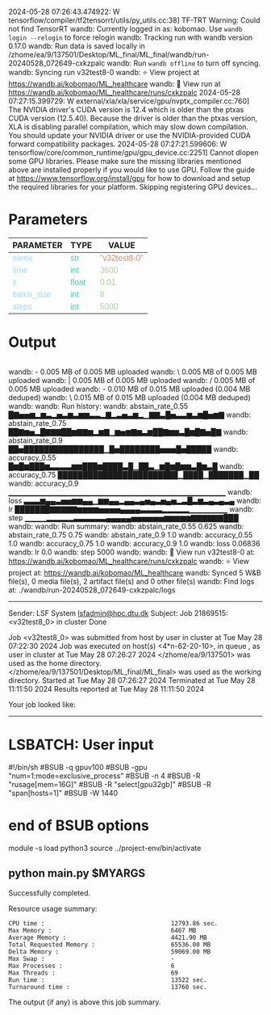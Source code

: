 2024-05-28 07:26:43.474922: W tensorflow/compiler/tf2tensorrt/utils/py_utils.cc:38] TF-TRT Warning: Could not find TensorRT
wandb: Currently logged in as: kobomao. Use `wandb login --relogin` to force relogin
wandb: Tracking run with wandb version 0.17.0
wandb: Run data is saved locally in /zhome/ea/9/137501/Desktop/ML_final/ML_final/wandb/run-20240528_072649-cxkzpalc
wandb: Run `wandb offline` to turn off syncing.
wandb: Syncing run v32test8-0
wandb: ⭐️ View project at https://wandb.ai/kobomao/ML_healthcare
wandb: 🚀 View run at https://wandb.ai/kobomao/ML_healthcare/runs/cxkzpalc
2024-05-28 07:27:15.399729: W external/xla/xla/service/gpu/nvptx_compiler.cc:760] The NVIDIA driver's CUDA version is 12.4 which is older than the ptxas CUDA version (12.5.40). Because the driver is older than the ptxas version, XLA is disabling parallel compilation, which may slow down compilation. You should update your NVIDIA driver or use the NVIDIA-provided CUDA forward compatibility packages.
2024-05-28 07:27:21.599606: W tensorflow/core/common_runtime/gpu/gpu_device.cc:2251] Cannot dlopen some GPU libraries. Please make sure the missing libraries mentioned above are installed properly if you would like to use GPU. Follow the guide at https://www.tensorflow.org/install/gpu for how to download and setup the required libraries for your platform.
Skipping registering GPU devices...

<style>
c { color: #9cdcfe; font-family: 'Verdana', sans-serif;} /* VARIABLE */
d { color: #4EC9B0; font-family: 'Verdana', sans-serif;} /* CLASS */
e { color: #569cd6; font-family: 'Verdana', sans-serif;} /* BOOL */
f { color: #b5cea8; font-family: 'Verdana', sans-serif;} /* NUMBERS */
j { color: #ce9178; font-family: 'Verdana', sans-serif;} /* STRING */
k { font-family: 'Verdana', sans-serif;} /* SYMBOLS */
</style>

# Parameters

| PARAMETER         | TYPE              | VALUE             |
|-------------------|-------------------|-------------------|
| <c>name</c>       | <d>str</d>        | <j>"v32test8-0"</j> |
| <c>time</c>       | <d>int</d>        | <f>3600</f>       |
| <c>lr</c>         | <d>float</d>      | <f>0.01</f>       |
| <c>batch_size</c> | <d>int</d>        | <f>8</f>          |
| <c>steps</c>      | <d>int</d>        | <f>5000</f>       |

# Output

```
```
wandb: - 0.005 MB of 0.005 MB uploadedwandb: \ 0.005 MB of 0.005 MB uploadedwandb: | 0.005 MB of 0.005 MB uploadedwandb: / 0.005 MB of 0.005 MB uploadedwandb: - 0.010 MB of 0.015 MB uploaded (0.004 MB deduped)wandb: \ 0.015 MB of 0.015 MB uploaded (0.004 MB deduped)wandb: 
wandb: Run history:
wandb: abstain_rate_0.55 █▇▅▅▆▂▆▃▂▅▃▆▃▆▆▃▃▂▇▂▃▅▃▆▂▁▇▇▃█▅▃▃▆▃▆█▅▆▇
wandb: abstain_rate_0.75 ██▇▆▅▂█▇▇▇██▆▇▇▆▂▆▇▁▆▅▆▇▆▃▆██▇▆▆▃█▆█▇▅█▇
wandb:  abstain_rate_0.9 ██▅████████████████▁█▅████████▅▅▅█▅█████
wandb:     accuracy_0.55 █▆█▆███▆▃▃▃▃▆▆███▆████▃█▁██▃▁▆█▆█▆▆▃█▆▃█
wandb:     accuracy_0.75 ████████████████████████▁████▁███████▁██
wandb:      accuracy_0.9 ▁▁▁▁▁▁▁▁▁▁▁▁▁▁▁▁▁▁▁▁▁▁▁▁▁▁▁▁▁▁▁▁▁▁▁▁▁▁▁▁
wandb:              loss ▃▃▃▆▄▄▃▅▅▆▆▄▄▁▆▆▄▄▂▄▄▃▄▅▄▃▅▄▅▂▃█▃▆▃▄▃▄▃▄
wandb:                lr ███████▇▇▇▇▇▆▆▆▆▅▅▅▅▄▄▄▄▃▃▃▃▂▂▂▂▂▁▁▁▁▁▁▁
wandb:              step ▁▁▁▁▂▂▂▂▂▃▃▃▃▃▃▄▄▄▄▄▅▅▅▅▅▅▆▆▆▆▆▇▇▇▇▇▇███
wandb: 
wandb: Run summary:
wandb: abstain_rate_0.55 0.625
wandb: abstain_rate_0.75 0.75
wandb:  abstain_rate_0.9 1.0
wandb:     accuracy_0.55 1.0
wandb:     accuracy_0.75 1.0
wandb:      accuracy_0.9 1.0
wandb:              loss 0.06836
wandb:                lr 0.0
wandb:              step 5000
wandb: 
wandb: 🚀 View run v32test8-0 at: https://wandb.ai/kobomao/ML_healthcare/runs/cxkzpalc
wandb: ⭐️ View project at: https://wandb.ai/kobomao/ML_healthcare
wandb: Synced 5 W&B file(s), 0 media file(s), 2 artifact file(s) and 0 other file(s)
wandb: Find logs at: ./wandb/run-20240528_072649-cxkzpalc/logs

------------------------------------------------------------
Sender: LSF System <lsfadmin@hpc.dtu.dk>
Subject: Job 21869515: <v32test8_0> in cluster <dcc> Done

Job <v32test8_0> was submitted from host <n-62-30-4> by user <s183914> in cluster <dcc> at Tue May 28 07:22:30 2024
Job was executed on host(s) <4*n-62-20-10>, in queue <gpuv100>, as user <s183914> in cluster <dcc> at Tue May 28 07:26:27 2024
</zhome/ea/9/137501> was used as the home directory.
</zhome/ea/9/137501/Desktop/ML_final/ML_final> was used as the working directory.
Started at Tue May 28 07:26:27 2024
Terminated at Tue May 28 11:11:50 2024
Results reported at Tue May 28 11:11:50 2024

Your job looked like:

------------------------------------------------------------
# LSBATCH: User input
#!/bin/sh
#BSUB -q gpuv100
#BSUB -gpu "num=1:mode=exclusive_process"
#BSUB -n 4
#BSUB -R "rusage[mem=16G]"
#BSUB -R "select[gpu32gb]"
#BSUB -R "span[hosts=1]"
#BSUB -W 1440
# end of BSUB options
module -s load python3
source ../project-env/bin/activate

python main.py $MYARGS
------------------------------------------------------------

Successfully completed.

Resource usage summary:

    CPU time :                                   12793.86 sec.
    Max Memory :                                 6467 MB
    Average Memory :                             4421.90 MB
    Total Requested Memory :                     65536.00 MB
    Delta Memory :                               59069.00 MB
    Max Swap :                                   -
    Max Processes :                              6
    Max Threads :                                69
    Run time :                                   13522 sec.
    Turnaround time :                            13760 sec.

The output (if any) is above this job summary.

